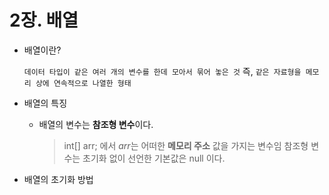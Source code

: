 # 2장. 배열

- 배열이란?

  `데이터 타입이 같은 여러 개의 변수를 한데 모아서 묶어 놓은 것`
  즉,
  `같은 자료형을 메모리 상에 연속적으로 나열한 형태`

- 배열의 특징

  - 배열의 변수는 **참조형 변수**이다.
    > int[] arr; 에서 *arr*는 어떠한 **메모리 주소** 값을 가지는 변수임
    > 참조형 변수는 초기화 없이 선언한 기본값은 null 이다.

- 배열의 초기화 방법

